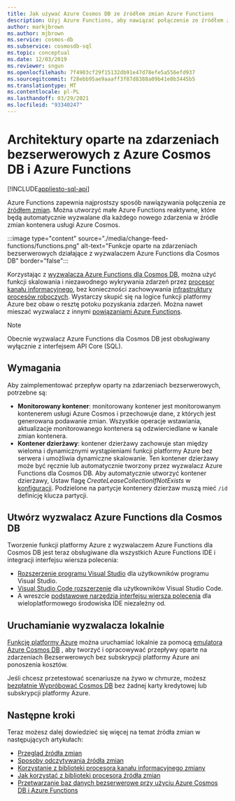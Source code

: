 ```yaml
---
title: Jak używać Azure Cosmos DB ze źródłem zmian Azure Functions
description: Użyj Azure Functions, aby nawiązać połączenie ze źródłem zmian Azure Cosmos DB. Później można tworzyć reaktywne usługi Azure Functions, które są wyzwalane dla każdego nowego zdarzenia.
author: markjbrown
ms.author: mjbrown
ms.service: cosmos-db
ms.subservice: cosmosdb-sql
ms.topic: conceptual
ms.date: 12/03/2019
ms.reviewer: sngun
ms.openlocfilehash: 7f4903cf29f15132db91e47d78efe5a556efd937
ms.sourcegitcommit: f28ebb95ae9aaaff3f87d8388a09b41e0b3445b5
ms.translationtype: MT
ms.contentlocale: pl-PL
ms.lasthandoff: 03/29/2021
ms.locfileid: "93340247"
---
```

# <a name="serverless-event-based-architectures-with-azure-cosmos-db-and-azure-functions"></a>Architektury oparte na zdarzeniach bezserwerowych z Azure Cosmos DB i Azure Functions
[!INCLUDE[appliesto-sql-api](includes/appliesto-sql-api.md)]

Azure Functions zapewnia najprostszy sposób nawiązywania połączenia ze [źródłem zmian](change-feed.md). Można utworzyć małe Azure Functions reaktywne, które będą automatycznie wyzwalane dla każdego nowego zdarzenia w źródle zmian kontenera usługi Azure Cosmos.

:::image type="content" source="./media/change-feed-functions/functions.png" alt-text="Funkcje oparte na zdarzeniach bezserwerowych działające z wyzwalaczem Azure Functions dla Cosmos DB" border="false":::

Korzystając z [wyzwalacza Azure Functions dla Cosmos DB](../azure-functions/functions-bindings-cosmosdb-v2-trigger.md), można użyć funkcji skalowania i niezawodnego wykrywania zdarzeń przez [procesor kanału informacyjnego](./change-feed-processor.md), bez konieczności zachowywania [infrastruktury procesów roboczych](./change-feed-processor.md). Wystarczy skupić się na logice funkcji platformy Azure bez obaw o resztę potoku pozyskania zdarzeń. Można nawet mieszać wyzwalacz z innymi [powiązaniami Azure Functions](../azure-functions/functions-triggers-bindings.md#supported-bindings).

> [!NOTE]
> Obecnie wyzwalacz Azure Functions dla Cosmos DB jest obsługiwany wyłącznie z interfejsem API Core (SQL).

## <a name="requirements"></a>Wymagania

Aby zaimplementować przepływ oparty na zdarzeniach bezserwerowych, potrzebne są:

* **Monitorowany kontener**: monitorowany kontener jest monitorowanym kontenerem usługi Azure Cosmos i przechowuje dane, z których jest generowana podawanie zmian. Wszystkie operacje wstawiania, aktualizacje monitorowanego kontenera są odzwierciedlane w kanale zmian kontenera.
* **Kontener dzierżawy**: kontener dzierżawy zachowuje stan między wieloma i dynamicznymi wystąpieniami funkcji platformy Azure bez serwera i umożliwia dynamiczne skalowanie. Ten kontener dzierżawy może być ręcznie lub automatycznie tworzony przez wyzwalacz Azure Functions dla Cosmos DB. Aby automatycznie utworzyć kontener dzierżawy, Ustaw flagę *CreateLeaseCollectionIfNotExists* w [konfiguracji](../azure-functions/functions-bindings-cosmosdb-v2-trigger.md#configuration). Podzielone na partycje kontenery dzierżaw muszą mieć `/id` definicję klucza partycji.

## <a name="create-your-azure-functions-trigger-for-cosmos-db"></a>Utwórz wyzwalacz Azure Functions dla Cosmos DB

Tworzenie funkcji platformy Azure z wyzwalaczem Azure Functions dla Cosmos DB jest teraz obsługiwane dla wszystkich Azure Functions IDE i integracji interfejsu wiersza polecenia:

* [Rozszerzenie programu Visual Studio](../azure-functions/functions-develop-vs.md) dla użytkowników programu Visual Studio.
* [Visual Studio Code rozszerzenie](/azure/developer/javascript/tutorial-vscode-serverless-node-01) dla użytkowników Visual Studio Code.
* A wreszcie [podstawowe narzędzia interfejsu wiersza polecenia](../azure-functions/functions-run-local.md#create-func) dla wieloplatformowego środowiska IDE niezależny od.

## <a name="run-your-trigger-locally"></a>Uruchamianie wyzwalacza lokalnie

[Funkcję platformy Azure](../azure-functions/functions-develop-local.md) można uruchamiać lokalnie za pomocą [emulatora Azure Cosmos DB](./local-emulator.md) , aby tworzyć i opracowywać przepływy oparte na zdarzeniach Bezserwerowych bez subskrypcji platformy Azure ani ponoszenia kosztów.

Jeśli chcesz przetestować scenariusze na żywo w chmurze, możesz [bezpłatnie Wypróbować Cosmos DB](https://azure.microsoft.com/try/cosmosdb/) bez żadnej karty kredytowej lub subskrypcji platformy Azure.

## <a name="next-steps"></a>Następne kroki

Teraz możesz dalej dowiedzieć się więcej na temat źródła zmian w następujących artykułach:

* [Przegląd źródła zmian](change-feed.md)
* [Sposoby odczytywania źródła zmian](read-change-feed.md)
* [Korzystanie z biblioteki procesora kanału informacyjnego zmiany](change-feed-processor.md)
* [Jak korzystać z biblioteki procesora źródła zmian](change-feed-processor.md)
* [Przetwarzanie baz danych bezserwerowe przy użyciu Azure Cosmos DB i Azure Functions](serverless-computing-database.md)
